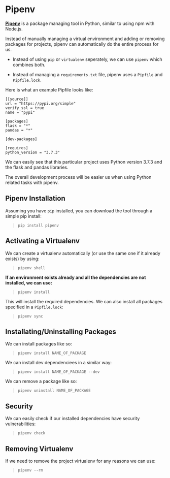 # Pipenv

[**Pipenv**](https://pypi.org/project/pipenv/) is a package managing tool in Python, similar to using npm with Node.js.

Instead of manually managing a virtual environment and adding or removing packages for projects, pipenv can automatically do the entire process for us. 

- Instead of using `pip` or `virtualenv` seperately, we can use `pipenv` which combines both.

- Instead of managing a `requirements.txt` file, pipenv uses a `Pipfile` and `Pipfile.lock`.

Here is what an example Pipfile looks like:

```
[[source]]
url = "https://pypi.org/simple"
verify_ssl = true
name = "pypi"

[packages]
flask = "*"
pandas = "*"

[dev-packages]

[requires]
python_version = "3.7.3"
```

We can easily see that this particular project uses Python version 3.7.3 and the flask and pandas libraries. 

The overall development process will be easier us when using Python related tasks with pipenv.

## Pipenv Installation

Assuming you have `pip` installed, you can download the tool through a simple pip install: 

> `pip install pipenv`

## Activating a Virtualenv

We can create a virtualenv automatically (or use the same one if it already exists) by using:

> `pipenv shell`

**If an environment exists already and all the dependencies are not installed, we can use:**

> `pipenv install`

This will install the required dependencies. We can also install all packages specified in a `Pipfile.lock`:

> `pipenv sync`

## Installating/Uninstalling Packages

We can install packages like so:

> `pipenv install NAME_OF_PACKAGE`

We can install dev dependenciees in a similar way:

> `pipenv install NAME_OF_PACKAGE --dev`

We can remove a package like so:

> `pipenv uninstall NAME_OF_PACKAGE`

## Security

We can easily check if our installed dependencies have security vulnerabilities:

> `pipenv check`

## Removing Virtualenv

If we need to remove the project virtualenv for any reasons we can use:

> `pipenv --rm`

